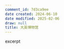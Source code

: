 ```yaml
---
comment_id: 7d3ca9ee
date created: 2024-06-10
date modified: 2025-02-06
draw: null
title: 大英博物馆
---
```

excerpt

<!-- more -->
